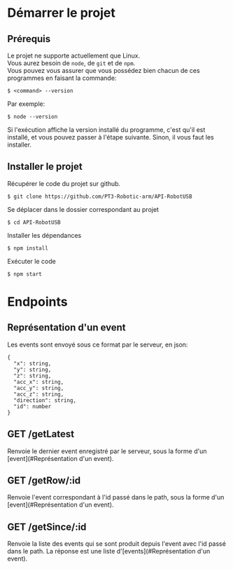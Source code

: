 # Démarrer  le projet
## Prérequis
Le projet ne supporte actuellement que Linux.  
Vous aurez besoin de `node`, de `git` et de `npm`.  
Vous pouvez vous assurer que vous possédez bien chacun de ces programmes en faisant la commande:

    $ <command> --version

Par exemple:

    $ node --version

Si l'exécution affiche la version installé du programme, c'est qu'il est installé, et vous pouvez passer à l'étape suivante. 
Sinon, il vous faut les installer.

## Installer le projet
Récupérer le code du projet sur github.

    $ git clone https://github.com/PT3-Robotic-arm/API-RobotUSB

Se déplacer dans le dossier correspondant au projet

    $ cd API-RobotUSB

Installer les dépendances

    $ npm install

Exécuter le code

    $ npm start

# Endpoints

## Représentation d'un event
Les events sont envoyé sous ce format par le serveur, en json:
```
{
  "x": string,
  "y": string,
  "z": string,
  "acc_x": string,
  "acc_y": string,
  "acc_z": string,
  "direction": string,
  "id": number
}
```

## GET /getLatest
Renvoie le dernier event enregistré par le serveur, sous la forme d'un [event](#Représentation d'un event).

## GET /getRow/:id
Renvoie l'event correspondant à l'id passé dans le path, sous la forme d'un [event](#Représentation d'un event).

## GET /getSince/:id
Renvoie la liste des events qui se sont produit depuis l'event avec l'id passé dans le path. 
La réponse est une liste d'[events](#Représentation d'un event).
